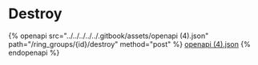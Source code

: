 # Destroy

{% openapi src="../../../../../.gitbook/assets/openapi (4).json" path="/ring_groups/{id}/destroy" method="post" %}
[openapi (4).json](<../../../../../.gitbook/assets/openapi (4).json>)
{% endopenapi %}
